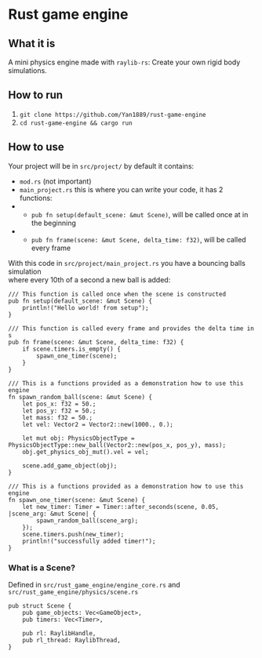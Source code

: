 # Rust game engine
## What it is
A mini physics engine made with `raylib-rs`: Create your own rigid body simulations.
## How to run
1. `git clone https://github.com/Yan1889/rust-game-engine`
2. `cd rust-game-engine && cargo run`

## How to use
Your project will be in `src/project/` by default it contains:
+ `mod.rs` (not important) 
+ `main_project.rs` this is where you can write your code, it has 2 functions:
+ + `pub fn setup(default_scene: &mut Scene)`, will be called once at in the beginning
+ + `pub fn frame(scene: &mut Scene, delta_time: f32)`, will be called every frame

With this code in `src/project/main_project.rs` you have a bouncing balls simulation  
where every 10th of a second a new ball is added:
```
/// This function is called once when the scene is constructed
pub fn setup(default_scene: &mut Scene) {
    println!("Hello world! from setup");
}

/// This function is called every frame and provides the delta time in s
pub fn frame(scene: &mut Scene, delta_time: f32) {
    if scene.timers.is_empty() {
        spawn_one_timer(scene);
    }
}

/// This is a functions provided as a demonstration how to use this engine
fn spawn_random_ball(scene: &mut Scene) {
    let pos_x: f32 = 50.;
    let pos_y: f32 = 50.;
    let mass: f32 = 50.;
    let vel: Vector2 = Vector2::new(1000., 0.);

    let mut obj: PhysicsObjectType = PhysicsObjectType::new_ball(Vector2::new(pos_x, pos_y), mass);
    obj.get_physics_obj_mut().vel = vel;

    scene.add_game_object(obj);
}

/// This is a functions provided as a demonstration how to use this engine
fn spawn_one_timer(scene: &mut Scene) {
    let new_timer: Timer = Timer::after_seconds(scene, 0.05, |scene_arg: &mut Scene| {
        spawn_random_ball(scene_arg);
    });
    scene.timers.push(new_timer);
    println!("successfully added timer!");
}

```

### What is a Scene?
Defined in `src/rust_game_engine/engine_core.rs` and `src/rust_game_engine/physics/scene.rs`  

```
pub struct Scene {
    pub game_objects: Vec<GameObject>,
    pub timers: Vec<Timer>,

    pub rl: RaylibHandle,
    pub rl_thread: RaylibThread,
}
```